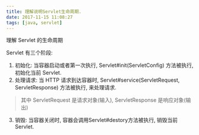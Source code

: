 ```yaml
---
title: 理解说明Servlet生命周期.
date: 2017-11-15 11:08:27
tags: [java, servlet]
---
```


理解 Servlet 的生命周期

<!-- more -->

Servlet 有三个阶段:
1. 初始化: 
  当容器启动或者第一次执行, Servlet#init(ServletConfig) 方法被执行, 初始化当前 Servlet.
2. 处理请求: 
  当 HTTP 请求到达容器时, Servlet#service(ServletRequest, ServletResponse) 方法被执行, 来处理请求.
  > 其中 ServletRequest 是请求对象(输入), ServletResponse 是响应对象(输出)
3. 销毁:
  当容器关闭时, 容器会调用Servlet#destory方法被执行, 销毁当前 Servlet.

